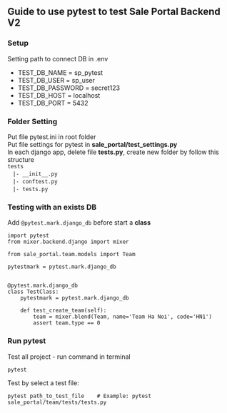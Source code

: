 ## Guide to use pytest to test Sale Portal Backend V2

### Setup
Setting path to connect DB in .env  
- TEST_DB_NAME = sp_pytest
- TEST_DB_USER = sp_user
- TEST_DB_PASSWORD = secret123
- TEST_DB_HOST = localhost
- TEST_DB_PORT = 5432

### Folder Setting
Put file pytest.ini in root folder  
Put file settings for pytest in **sale_portal/test_settings.py**  
In each django app, delete file **tests.py**, create new folder by follow this structure    
```tests```  
&nbsp;&nbsp;&nbsp;```|- __init__.py```  
&nbsp;&nbsp;&nbsp;```|- conftest.py```  
&nbsp;&nbsp;&nbsp;```|- tests.py```

### Testing with an exists DB
Add ```@pytest.mark.django_db``` before start a **class**  
```
import pytest
from mixer.backend.django import mixer

from sale_portal.team.models import Team

pytestmark = pytest.mark.django_db


@pytest.mark.django_db
class TestClass:
    pytestmark = pytest.mark.django_db

    def test_create_team(self):
        team = mixer.blend(Team, name='Team Ha Noi', code='HN1')
        assert team.type == 0
```

### Run pytest
Test all project - run command in terminal
```
pytest
```
Test by select a test file:
```
pytest path_to_test_file    # Example: pytest sale_portal/team/tests/tests.py
```
